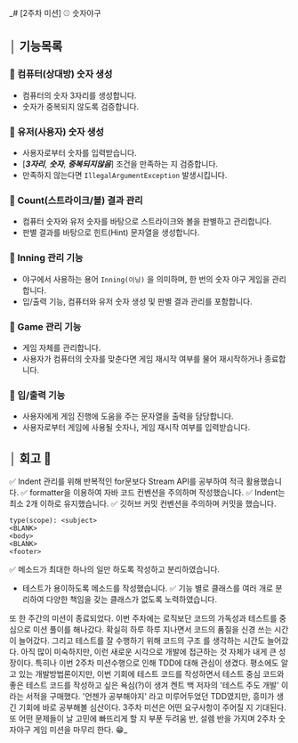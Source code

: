 _# [2주차 미션] ⚾ 숫자야구
## │ 기능목록

### 📌 컴퓨터(상대방) 숫자 생성
- 컴퓨터의 숫자 3자리를 생성합니다.
- 숫자가 중복되지 않도록 검증합니다.

### 📌 유저(사용자) 숫자 생성
- 사용자로부터 숫자를 입력받습니다.
- [***3자리***, ***숫자***, ***중복되지않음***] 조건을 만족하는 지 검증합니다.
- 만족하지 않는다면 `IllegalArgumentException` 발생시킵니다.

### 📌 Count(스트라이크/볼) 결과 관리
- 컴퓨터 숫자와 유저 숫자를 바탕으로 스트라이크와 볼을 판별하고 관리합니다.
- 판별 결과를 바탕으로 힌트(Hint) 문자열을 생성합니다.

### 📌 Inning 관리 기능
- 야구에서 사용하는 용어 `Inning(이닝)` 을 의미하며, 한 번의 숫자 야구 게임을 관리합니다.
- 입/출력 기능, 컴퓨터와 유저 숫자 생성 및 판별 결과 관리를 포함합니다.

###  📌 Game 관리 기능
- 게임 자체를 관리합니다.
- 사용자가 컴퓨터의 숫자를 맞춘다면 게임 재시작 여부를 물어 재시작하거나 종료합니다.

### 📌 입/출력 기능
- 사용자에게 게임 진행에 도움을 주는 문자열을 출력을 담당합니다.
- 사용자로부터 게임에 사용될 숫자나, 게임 재시작 여부를 입력받습니다.


## │ 회고 🚩
✅ Indent 관리를 위해 반복적인 for문보다 Stream API를 공부하여 적극 활용했습니다.
✅ formatter을 이용하여 자바 코드 컨벤션을 주의하며 작성했습니다.
✅ Indent는 최소 2개 이하로 유지했습니다.
✅ 깃허브 커밋 컨벤션을 주의하며 커밋을 했습니다.
   ```
   type(scope): <subject>
   <BLANK>
   <body>
   <BLANK>
   <footer>
   ```
✅ 메소드가 최대한 하나의 일만 하도록 작성하고 분리하였습니다.
- 테스트가 용이하도록 메소드를 작성했습니다.
✅ 기능 별로 클래스를 여러 개로 분리하여 다양한 책임을 갖는 클래스가 없도록 노력하였습니다.


또 한 주간의 미션이 종료되었다. 이번 주차에는 로직보단 코드의 가독성과 테스트를 중심으로 미션 풀이를 해나갔다.
확실히 하루 하루 지나면서 코드의 품질을 신경 쓰는 시간이 늘어갔다. 그리고 테스트를 잘 수행하기 위해 코드의 구조
를 생각하는 시간도 늘어갔다. 아직 많이 미숙하지만, 이런 새로운 시각으로 개발에 접근하는 것 자체가 내게 큰 성장이다.
특히나 이번 2주차 미션수행으로 인해 TDD에 대해 관심이 생겼다. 평소에도 알고 있는 개발방법론이지만, 이번 기회에
테스트 코드를 작성하면서 테스트 중심 코드와 좋은 테스트 코드를 작성하고 싶은 욕심(?)이 생겨 켄트 백 저자의 '테스트 주도 개발' 이라는 서적을
구매했다. '언젠가 공부해야지' 라고 미루어두었던 TDD였지만, 흥미가 생긴 기회에 바로 공부해볼 심산이다. 3주차 미션은 어떤 요구사항이 주어질 지 기대된다.
또 어떤 문제들이 날 고민에 빠뜨리게 할 지 부푼 두려움 반, 설렘 반을 가지며 2주차 숫자야구 게임 미션을 마무리 한다. 😁_


